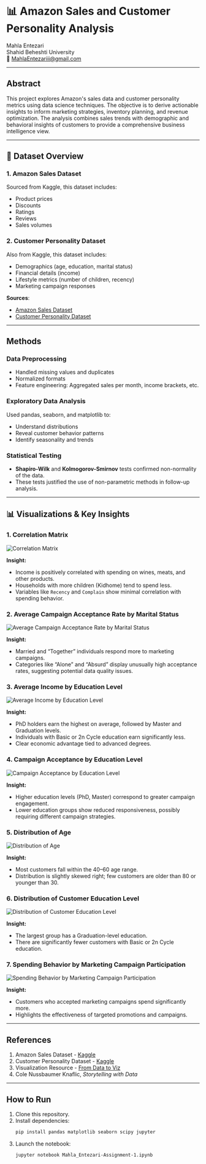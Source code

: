 
# 📊 Amazon Sales and Customer Personality Analysis

Mahla Entezari  
Shahid Beheshti University  
📧 MahlaEntezariii@gmail.com  

---

##  Abstract

This project explores Amazon's sales data and customer personality metrics using data science techniques. The objective is to derive actionable insights to inform marketing strategies, inventory planning, and revenue optimization. The analysis combines sales trends with demographic and behavioral insights of customers to provide a comprehensive business intelligence view.

---

## 📂 Dataset Overview

### 1. **Amazon Sales Dataset**
Sourced from Kaggle, this dataset includes:
- Product prices
- Discounts
- Ratings
- Reviews
- Sales volumes

### 2. **Customer Personality Dataset**
Also from Kaggle, this dataset includes:
- Demographics (age, education, marital status)
- Financial details (income)
- Lifestyle metrics (number of children, recency)
- Marketing campaign responses

 **Sources**:
- [Amazon Sales Dataset](https://www.kaggle.com/datasets/mahlaentezari/amazon-dataset)
- [Customer Personality Dataset](https://www.kaggle.com/datasets/imakash3011/customer-personality-analysis/data)

---

##  Methods

###  Data Preprocessing
- Handled missing values and duplicates
- Normalized formats
- Feature engineering: Aggregated sales per month, income brackets, etc.

### Exploratory Data Analysis
Used pandas, seaborn, and matplotlib to:
- Understand distributions
- Reveal customer behavior patterns
- Identify seasonality and trends

###  Statistical Testing
- **Shapiro-Wilk** and **Kolmogorov-Smirnov** tests confirmed non-normality of the data.
- These tests justified the use of non-parametric methods in follow-up analysis.

---

## 📊 Visualizations & Key Insights

### 1. Correlation Matrix
![Correlation Matrix](Plots/Correlation-Matrix.png)

**Insight:**  
- Income is positively correlated with spending on wines, meats, and other products.
- Households with more children (Kidhome) tend to spend less.
- Variables like `Recency` and `Complain` show minimal correlation with spending behavior.

### 2. Average Campaign Acceptance Rate by Marital Status
![Average Campaign Acceptance Rate by Marital Status](Plots/Average-Campaign-Acceptance-Rate-by-Marital-Status.png)

**Insight:**  
- Married and “Together” individuals respond more to marketing campaigns.
- Categories like “Alone” and “Absurd” display unusually high acceptance rates, suggesting potential data quality issues.

### 3. Average Income by Education Level
![Average Income by Education Level](Plots/Average-Income-by-Education-Level.png)

**Insight:**  
- PhD holders earn the highest on average, followed by Master and Graduation levels.
- Individuals with Basic or 2n Cycle education earn significantly less.
- Clear economic advantage tied to advanced degrees.

### 4. Campaign Acceptance by Education Level
![Campaign Acceptance by Education Level](Plots/Campaign-Acceptance-by-Education-Level.png)

**Insight:**  
- Higher education levels (PhD, Master) correspond to greater campaign engagement.
- Lower education groups show reduced responsiveness, possibly requiring different campaign strategies.

### 5. Distribution of Age
![Distribution of Age](Plots/Distribution-of-Age.png)

**Insight:**  
- Most customers fall within the 40–60 age range.
- Distribution is slightly skewed right; few customers are older than 80 or younger than 30.

### 6. Distribution of Customer Education Level
![Distribution of Customer Education Level](Plots/Distribution-of-Customer-Education-Level.png)

**Insight:**  
- The largest group has a Graduation-level education.
- There are significantly fewer customers with Basic or 2n Cycle education.

### 7. Spending Behavior by Marketing Campaign Participation
![Spending Behavior by Marketing Campaign Participation](Plots/Spending-Behavior-by-Marketing-Campaign-Participation.png)

**Insight:**  
- Customers who accepted marketing campaigns spend significantly more.
- Highlights the effectiveness of targeted promotions and campaigns.

---

##  References

1. Amazon Sales Dataset - [Kaggle](https://www.kaggle.com/datasets/mahlaentezari/amazon-dataset)
2. Customer Personality Dataset - [Kaggle](https://www.kaggle.com/datasets/imakash3011/customer-personality-analysis/data)
3. Visualization Resource - [From Data to Viz](https://www.data-to-viz.com/)
4. Cole Nussbaumer Knaflic, *Storytelling with Data*

---

## How to Run

1. Clone this repository.
2. Install dependencies:
   ```bash
   pip install pandas matplotlib seaborn scipy jupyter
   ```
3. Launch the notebook:
   ```bash
   jupyter notebook Mahla_Entezari-Assignment-1.ipynb
   ```
